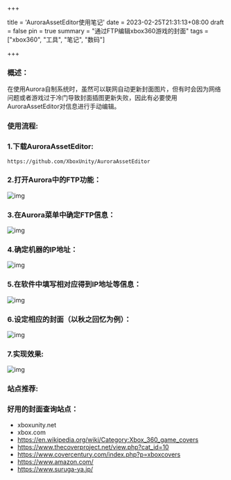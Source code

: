 +++

title = 'AuroraAssetEditor使用笔记'
date = 2023-02-25T21:31:13+08:00
draft = false
pin = true
summary = "通过FTP编辑xbox360游戏的封面"
tags = ["xbox360", "工具", "笔记", "数码"]

+++

### 概述：

在使用Aurora自制系统时，虽然可以联网自动更新封面图片，但有时会因为网络问题或者游戏过于冷门导致封面插图更新失败，因此有必要使用AuroraAssetEditor对信息进行手动编辑。

### 使用流程:

### 1.下载AuroraAssetEditor:

```
https://github.com/XboxUnity/AuroraAssetEditor
```

### 2.打开Aurora中的FTP功能：

![img](https://static.looechao.com/picserver/p2p6.jpg)




### 3.在Aurora菜单中确定FTP信息：

![img](https://static.looechao.com/picserver/p2p2.jpg)






### 4.确定机器的IP地址：

![img](https://static.looechao.com/picserver/p2p4.jpg)




### 5.在软件中填写相对应得到IP地址等信息：

![img](https://static.looechao.com/picserver/P2P11.png)



### 6.设定相应的封面（以秋之回忆为例）：

![img](https://static.looechao.com/picserver/p2p8.png)



### 7.实现效果:

![img](https://static.looechao.com/picserver/p2p3.jpg)

### 站点推荐:

### 好用的封面查询站点：

- xboxunity.net
- xbox.com
- https://en.wikipedia.org/wiki/Category:Xbox_360_game_covers
- https://www.thecoverproject.net/view.php?cat_id=10
- https://www.covercentury.com/index.php?p=xboxcovers
- https://www.amazon.com/
- https://www.suruga-ya.jp/